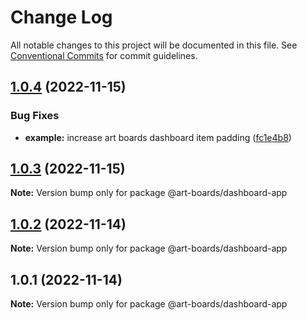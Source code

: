 # Change Log

All notable changes to this project will be documented in this file.
See [Conventional Commits](https://conventionalcommits.org) for commit guidelines.

## [1.0.4](https://github.com/leanjs/leanjs/compare/@art-boards/dashboard-app@1.0.3...@art-boards/dashboard-app@1.0.4) (2022-11-15)

### Bug Fixes

- **example:** increase art boards dashboard item padding ([fc1e4b8](https://github.com/leanjs/leanjs/commit/fc1e4b80b3be665b941b9dbc77740fd043ff50b2))

## [1.0.3](https://github.com/leanjs/leanjs/compare/@art-boards/dashboard-app@1.0.2...@art-boards/dashboard-app@1.0.3) (2022-11-15)

**Note:** Version bump only for package @art-boards/dashboard-app

## [1.0.2](https://github.com/leanjs/leanjs/compare/@art-boards/dashboard-app@1.0.1...@art-boards/dashboard-app@1.0.2) (2022-11-14)

**Note:** Version bump only for package @art-boards/dashboard-app

## 1.0.1 (2022-11-14)

**Note:** Version bump only for package @art-boards/dashboard-app
